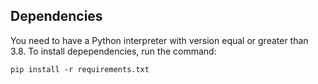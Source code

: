 ## Dependencies

You need to have a Python interpreter with version equal or greater than 3.8. To install depependencies, run the command:

```
pip install -r requirements.txt
```